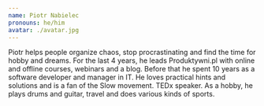 ```yaml
---
name: Piotr Nabielec
pronouns: he/him
avatar: ./avatar.jpg
---
```


Piotr helps people organize chaos, stop procrastinating and find the time for hobby and dreams. For the last 4 years, he leads Produktywni.pl with online and offline courses, webinars and a blog. Before that he spent 10 years as a software developer and manager in IT.  He loves practical hints and solutions and is a fan of the Slow movement. TEDx speaker. As a hobby, he plays drums and guitar, travel and does various kinds of sports.
